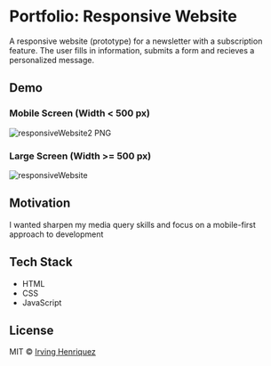 # Portfolio: Responsive Website

A responsive website (prototype) for a newsletter with a subscription feature. The user fills in information, submits a form and recieves a personalized message.


## Demo

###  Mobile Screen (Width < 500 px)
![responsiveWebsite2 PNG](https://user-images.githubusercontent.com/69181038/99624304-0d813100-29fc-11eb-9902-973f01fefb27.jpg)
### Large Screen (Width >= 500 px)
![responsiveWebsite](https://user-images.githubusercontent.com/69181038/99627870-17f2f900-2a03-11eb-8b6f-b2cbb78a5c29.gif)



## Motivation

I wanted sharpen my media query skills and focus on a mobile-first approach to development

## Tech Stack
- HTML
- CSS
- JavaScript


## License
MIT © [Irving Henriquez](https://github.com/IrvHenri)
